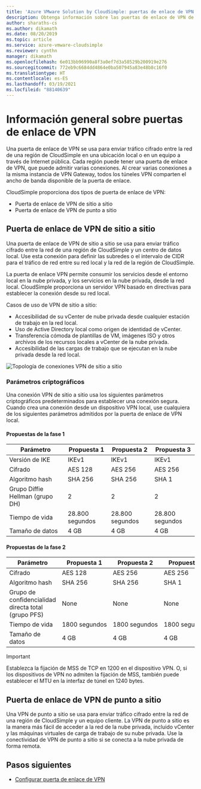 ```yaml
---
title: 'Azure VMware Solution by CloudSimple: puertas de enlace de VPN'
description: Obtenga información sobre las puertas de enlace de VPN de sitio a sitio y de punto a sitio de CloudSimple, que se usan para enviar tráfico cifrado entre una región de CloudSimple y otros recursos.
author: sharaths-cs
ms.author: dikamath
ms.date: 08/20/2019
ms.topic: article
ms.service: azure-vmware-cloudsimple
ms.reviewer: cynthn
manager: dikamath
ms.openlocfilehash: 6e013bb96990a8f3a0ef7d3a58529b200919e276
ms.sourcegitcommit: 772eb9c6684dd4864e0ba507945a83e48b8c16f0
ms.translationtype: HT
ms.contentlocale: es-ES
ms.lasthandoff: 03/19/2021
ms.locfileid: "88140639"
---
```

# <a name="vpn-gateways-overview"></a>Información general sobre puertas de enlace de VPN

Una puerta de enlace de VPN se usa para enviar tráfico cifrado entre la red de una región de CloudSimple en una ubicación local o en un equipo a través de Internet pública.  Cada región puede tener una puerta de enlace de VPN, que puede admitir varias conexiones. Al crear varias conexiones a la misma instancia de VPN Gateway, todos los túneles VPN comparten el ancho de banda disponible de la puerta de enlace.

CloudSimple proporciona dos tipos de puerta de enlace de VPN:

* Puerta de enlace de VPN de sitio a sitio
* Puerta de enlace de VPN de punto a sitio

## <a name="site-to-site-vpn-gateway"></a>Puerta de enlace de VPN de sitio a sitio

Una puerta de enlace de VPN de sitio a sitio se usa para enviar tráfico cifrado entre la red de una región de CloudSimple y un centro de datos local. Use esta conexión para definir las subredes o el intervalo de CIDR para el tráfico de red entre su red local y la red de la región de CloudSimple.

La puerta de enlace VPN permite consumir los servicios desde el entorno local en la nube privada, y los servicios en la nube privada, desde la red local.  CloudSimple proporciona un servidor VPN basado en directivas para establecer la conexión desde su red local.

Casos de uso de VPN de sitio a sitio:

* Accesibilidad de su vCenter de nube privada desde cualquier estación de trabajo en la red local.
* Uso de Active Directory local como origen de identidad de vCenter.
* Transferencia cómoda de plantillas de VM, imágenes ISO y otros archivos de los recursos locales a vCenter de la nube privada.
* Accesibilidad de las cargas de trabajo que se ejecutan en la nube privada desde la red local.

![Topología de conexiones VPN de sitio a sitio](media/cloudsimple-site-to-site-vpn-connection.png)

### <a name="cryptographic-parameters"></a>Parámetros criptográficos

Una conexión VPN de sitio a sitio usa los siguientes parámetros criptográficos predeterminados para establecer una conexión segura.  Cuando crea una conexión desde un dispositivo VPN local, use cualquiera de los siguientes parámetros admitidos por la puerta de enlace de VPN local.

#### <a name="phase-1-proposals"></a>Propuestas de la fase 1

| Parámetro | Propuesta 1 | Propuesta 2 | Propuesta 3 |
|-----------|------------|------------|------------|
| Versión de IKE | IKEv1 | IKEv1 | IKEv1 |
| Cifrado | AES 128 | AES 256 | AES 256 |
| Algoritmo hash| SHA 256 | SHA 256 | SHA 1 |
| Grupo Diffie Hellman (grupo DH) | 2 | 2 | 2 |
| Tiempo de vida | 28.800 segundos | 28.800 segundos | 28.800 segundos |
| Tamaño de datos | 4 GB | 4 GB | 4 GB |

#### <a name="phase-2-proposals"></a>Propuestas de la fase 2

| Parámetro | Propuesta 1 | Propuesta 2 | Propuesta 3 |
|-----------|------------|------------|------------|
| Cifrado | AES 128 | AES 256 | AES 256 |
| Algoritmo hash| SHA 256 | SHA 256 | SHA 1 |
| Grupo de confidencialidad directa total (grupo PFS) | None | None | None |
| Tiempo de vida | 1800 segundos | 1800 segundos | 1800 segundos |
| Tamaño de datos | 4 GB | 4 GB | 4 GB |


> [!IMPORTANT]
> Establezca la fijación de MSS de TCP en 1200 en el dispositivo VPN. O, si los dispositivos de VPN no admiten la fijación de MSS, también puede establecer el MTU en la interfaz de túnel en 1240 bytes.

## <a name="point-to-site-vpn-gateway"></a>Puerta de enlace de VPN de punto a sitio

Una VPN de punto a sitio se usa para enviar tráfico cifrado entre la red de una región de CloudSimple y un equipo cliente.  La VPN de punto a sitio es la manera más fácil de acceder a la red de la nube privada, incluido vCenter y las máquinas virtuales de carga de trabajo de su nube privada.  Use la conectividad de VPN de punto a sitio si se conecta a la nube privada de forma remota.

## <a name="next-steps"></a>Pasos siguientes

* [Configurar puerta de enlace de VPN](vpn-gateway.md)

